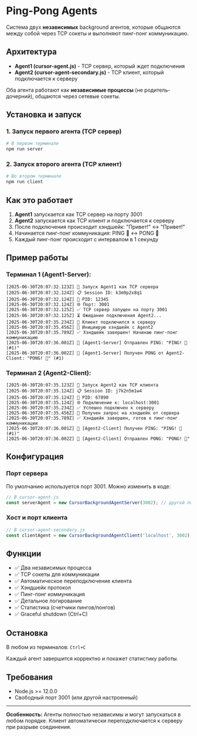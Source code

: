 # Ping-Pong Agents

Система двух **независимых** background агентов, которые общаются между собой через TCP сокеты и выполняют пинг-понг коммуникацию.

## Архитектура

- **Agent1 (cursor-agent.js)** - TCP сервер, который ждет подключения
- **Agent2 (cursor-agent-secondary.js)** - TCP клиент, который подключается к серверу

Оба агента работают как **независимые процессы** (не родитель-дочерний), общаются через сетевые сокеты.

## Установка и запуск

### 1. Запуск первого агента (TCP сервер)

```bash
# В первом терминале
npm run server
```

### 2. Запуск второго агента (TCP клиент)

```bash
# Во втором терминале
npm run client
```

## Как это работает

1. **Agent1** запускается как TCP сервер на порту 3001
2. **Agent2** запускается как TCP клиент и подключается к серверу
3. После подключения происходит хэндшейк: "Привет!" ↔ "Привет!"
4. Начинается пинг-понг коммуникация: PING 🏓 ↔ PONG 🏓
5. Каждый пинг-понг происходит с интервалом в 1 секунду

## Пример работы

### Терминал 1 (Agent1-Server):
```
[2025-06-30T20:07:32.123Z] 🚀 Запуск Agent1 как TCP сервера
[2025-06-30T20:07:32.124Z] 📋 Session ID: k3m9p2x8q1
[2025-06-30T20:07:32.124Z] 🔧 PID: 12345
[2025-06-30T20:07:32.124Z] 🌐 Порт: 3001
[2025-06-30T20:07:32.125Z] ✅ TCP сервер запущен на порту 3001
[2025-06-30T20:07:32.125Z] ⏳ Ожидание подключения Agent2...
[2025-06-30T20:07:35.234Z] 🔗 Клиент подключился к серверу
[2025-06-30T20:07:35.456Z] 🤝 Инициирую хэндшейк с Agent2
[2025-06-30T20:07:35.789Z] ✅ Хэндшейк завершен! Начинаю пинг-понг коммуникацию
[2025-06-30T20:07:36.001Z] 🏓 [Agent1-Server] Отправлен PING: "PING! 🏓 (#1)"
[2025-06-30T20:07:36.002Z] 🏓 [Agent1-Server] Получен PONG от Agent2-Client: "PONG! 🏓" (#1)
```

### Терминал 2 (Agent2-Client):
```
[2025-06-30T20:07:35.123Z] 🚀 Запуск Agent2 как TCP клиента
[2025-06-30T20:07:35.124Z] 📋 Session ID: j7k2n5m1w4
[2025-06-30T20:07:35.124Z] 🔧 PID: 67890
[2025-06-30T20:07:35.124Z] 🌐 Подключение к: localhost:3001
[2025-06-30T20:07:35.234Z] ✅ Успешно подключен к серверу
[2025-06-30T20:07:35.456Z] 🤝 Получен запрос на хэндшейк от сервера
[2025-06-30T20:07:35.789Z] ✅ Хэндшейк завершен, готов к пинг-понг коммуникации
[2025-06-30T20:07:36.001Z] 🏓 [Agent2-Client] Получен PING: "PING! 🏓 (#1)"
[2025-06-30T20:07:36.002Z] 🏓 [Agent2-Client] Отправлен PONG: "PONG! 🏓"
```

## Конфигурация

### Порт сервера
По умолчанию используется порт 3001. Можно изменить в коде:

```javascript
// В cursor-agent.js
const serverAgent = new CursorBackgroundAgentServer(3002); // другой порт
```

### Хост и порт клиента
```javascript
// В cursor-agent-secondary.js
const clientAgent = new CursorBackgroundAgentClient('localhost', 3002);
```

## Функции

- ✅ Два независимых процесса
- ✅ TCP сокеты для коммуникации
- ✅ Автоматическое переподключение клиента
- ✅ Хэндшейк протокол
- ✅ Пинг-понг коммуникация
- ✅ Детальное логирование
- ✅ Статистика (счетчики пингов/понгов)
- ✅ Graceful shutdown (Ctrl+C)

## Остановка

В любом из терминалов: `Ctrl+C`

Каждый агент завершится корректно и покажет статистику работы.

## Требования

- Node.js >= 12.0.0
- Свободный порт 3001 (или другой настроенный)

---

**Особенность:** Агенты полностью независимы и могут запускаться в любом порядке. Клиент автоматически переподключается к серверу при разрыве соединения. 